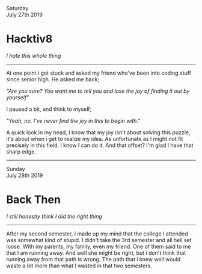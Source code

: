 <html>
<head>
    <link href="style.css" type="text/css" rel="stylesheet">
    <title>Entry 1</title>
</head>

<body>
    <div class="postContainer">
        <div class="Title-Container">
            <div class="Date">
                Saturday<br>July 27th 2019
            </div>
            <div class="Title">
                <h1>Hacktiv8</h1>
                <i>I hate this whole thing</i>
            </div>
            <div class="Image">
            </div>
        </div>
            <hr>
        <div class="content">
            <p>At one point i got stuck and asked my friend who've been into coding stuff since senior high.
            He asked me back;</p>
            <p><i class="quote">"Are you sure? You want me to tell you and lose the joy of finding it out by yourself"</i></p>
            <p>I paused a bit, and think to myself;</p>
            <p><i class="quote">"Yeah, no, I've never find the joy in this to begin with."</i></p>
            <p>A quick look in my head, I know that my joy isn't about solving this puzzle, it's about when i get to realize my idea.
            As unfortunate as I might not fit precisely in this field, I know I can do it. And that offset? I'm glad I have that sharp edge.</p>
        </div>
        <hr>
        <div class="Title-Container">
            <div class="Date">
                Sunday<br>July 28th 2019
            </div>
            <div class="Title">
                <h1>Back Then</h1>
                <i>I still honestly think I did the right thing</i>
            </div>
            <div class="Image">
            </div>
        </div>
            <hr>
        <div class="content">
            <p>After my second semester, I made up my mind that the college I attended was somewhat kind of stupid. I didn't take the 3rd semester and all hell set loose. With my parents, my family, even my friend. One of them said to me that I am running away. And well she might be right, but i don't think that running away from that path is wrong. The path that i knew well would waste a lot more than what I wasted in that two semesters.</p>
        </div>
    </div>
</body>
</html>
